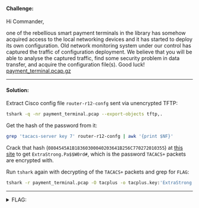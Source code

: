 #### Challenge:

Hi Commander,

one of the rebellious smart payment terminals in the library has somehow acquired access to the local networking devices and it has started to deploy its own configuration. Old network monitoring system under our control has captured the traffic of configuration deployment. We believe that you will be able to analyse the captured traffic, find some security problem in data transfer, and acquire the configuration file(s). Good luck! [payment_terminal.pcap.gz](./payment_terminal.pcap.gz ":ignore")

---

#### Solution:

Extract Cisco config file `router-r12-confg` sent via unencrypted TFTP:

```bash
tshark -q -nr payment_terminal.pcap --export-objects tftp,.
```

Get the hash of the password from it:

```bash
grep 'tacacs-server key 7' router-r12-confg | awk '{print $NF}'
```

Crack that hash (`0804545A1B18360300040203641B256C770272010355`) at [this site](https://www.ifm.net.nz/cookbooks/passwordcracker.html) to get `ExtraStrong.Pa$$W0rd#`, which is the password `TACACS+` packets are encrypted with.

Run `tshark` again with decrypting of the `TACACS+` packets and grep for `FLAG`:

```bash
tshark -r payment_terminal.pcap -O tacplus -o tacplus.key:'ExtraStrong.Pa$$W0rd#' | grep "FLAG"
```

---

<details><summary>FLAG:</summary>

```
FLAG{xQmi-X4x4-z3K2-8ALe}
```

</details>
